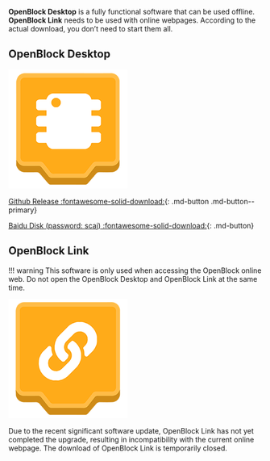 **OpenBlock Desktop** is a fully functional software that can be used offline. **OpenBlock Link** needs to be used with online webpages. According to the actual download, you don’t need to start them all.

## OpenBlock Desktop

![](assets/OpenBlock.png)

[Github Release :fontawesome-solid-download:](https://github.com/openblockcc/openblock-desktop/releases){: .md-button  .md-button--primary}

[Baidu Disk (password: scaj) :fontawesome-solid-download:](https://pan.baidu.com/s/1ZbpDvno53GAKtcAbGYYR4g){: .md-button}

## OpenBlock Link

!!! warning
    This software is only used when accessing the OpenBlock online web. Do not open the OpenBlock Desktop and OpenBlock Link at the same time.

![](assets/OpenBlock-Link.png)

Due to the recent significant software update, OpenBlock Link has not yet completed the upgrade, resulting in incompatibility with the current online webpage. The download of OpenBlock Link is temporarily closed.
